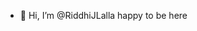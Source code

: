 - 👋 Hi, I’m @RiddhiJLalla
     happy to be here
<!---
RiddhiJLalla/RiddhiJLalla is a ✨ special ✨ repository because its `README.md` (this file) appears on your GitHub profile.
You can click the Preview link to take a look at your changes.
--->
